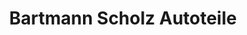 ---
title: "Bartmann Scholz Autoteile"
url: /weiden-i-d-opf/bartmann-scholz-autoteile/
shop: Autowerkstatt
---